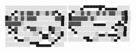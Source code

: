 ░░░░░░░░░░░░░░░░░░░░
░░░░▄▀▀▀▀▀█▀▄▄▄▄░░░░
░░▄▀▒▓▒▓▓▒▓▒▒▓▒▓▀▄░░
▄▀▒▒▓▒▓▒▒▓▒▓▒▓▓▒▒▓█░
                              █▓▒▓▒▓▒▓▓▓░░░░░░▓▓█░
                                 █▓▓▓▓▓▒▓▒░░░░░░░░▓█░
                                 ▓▓▓▓▓▒░░░░░░░░░░░░█░
                                 ▓▓▓▓░░░░▄▄▄▄░░░▄█▄▀░
                                 ░▀▄▓░░▒▀▓▓▒▒░░█▓▒▒░░
                                ▀▄░░░░░░░░░░░░▀▄▒▒█░
                                            ░▀░▀░░░░░▒▒▀▄▄▒▀▒▒█░
                                                                              ░░▀░░░░░░▒▄▄▒▄▄▄▒▒█░
                                                                        ░░░▀▄▄▒▒░░░░▀▀▒▒▄▀░░
                                                                    ░░░░░▀█▄▒▒░░░░▒▄▀░░░
                                 ░░░░░░░░▀▀█▄▄▄▄▀░░░
